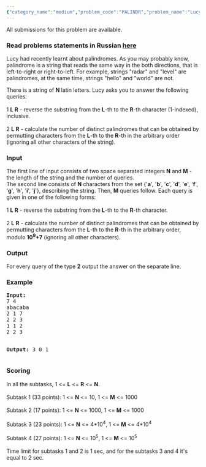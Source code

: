 ```yaml
---
{"category_name":"medium","problem_code":"PALINDR","problem_name":"Lucy and Palindromes","languages_supported":{"0":"ADA","1":"ASM","2":"BASH","3":"BF","4":"C","5":"C99 strict","6":"CAML","7":"CLOJ","8":"CLPS","9":"CPP 4.3.2","10":"CPP 4.9.2","11":"CPP14","12":"CS2","13":"D","14":"ERL","15":"FORT","16":"FS","17":"GO","18":"HASK","19":"ICK","20":"ICON","21":"JAVA","22":"JS","23":"LISP clisp","24":"LISP sbcl","25":"LUA","26":"NEM","27":"NICE","28":"NODEJS","29":"PAS fpc","30":"PAS gpc","31":"PERL","32":"PERL6","33":"PHP","34":"PIKE","35":"PRLG","36":"PYTH","37":"PYTH 3.4","38":"RUBY","39":"SCALA","40":"SCM guile","41":"SCM qobi","42":"ST","43":"TCL","44":"TEXT","45":"WSPC"},"max_timelimit":"1 - 2","source_sizelimit":50000,"problem_author":"xcwgf666","problem_tester":"Rubanenko","date_added":"14-10-2013","tags":{"0":"combinatorics","1":"easy","2":"ltime06","3":"treap","4":"xcwgf666"},"editorial_url":"http://discuss.codechef.com/problems/PALINDR","time":{"view_start_date":1385283849,"submit_start_date":1385283849,"visible_start_date":1385283849,"end_date":1735669800},"layout":"problem"}
---
```

<span class="solution-visible-txt">All submissions for this problem are available.</span><h3> Read problems statements in Russian <a target="_blank" href="http://www.codechef.com/download/translated/LTIME06/russian/PALINDR.pdf">here</a></h3>
<p>Lucy had recently learnt about palindromes. As you may probably know, palindrome is a string that reads the same way in the both directions, that is left-to-right or right-to-left. For example, strings "radar" and "level" are palindromes, at the same time, strings "hello" and "world" are not.</p>
<p>There is a string of <b>N</b> latin letters. Lucy asks you to answer the following queries:<br /><br />
1 <b>L</b> <b>R</b> - reverse the substring from the <b>L</b>-th to the <b>R</b>-th character (1-indexed), inclusive.<br /><br />
2 <b>L</b> <b>R</b> - calculate the number of distinct palindromes that can be obtained by permutting characters from the <b>L</b>-th to the <b>R</b>-th in the arbitrary order (ignoring all other characters of the string).<br /></p>
<h3>Input</h3>
<p>The first line of input consists of two space separated integers <b>N</b> and <b>M</b> - the length of the string and the number of queries.<br />
The second line consists of <b>N</b> characters from the set {'<b>a</b>', '<b>b</b>', '<b>c</b>', '<b>d</b>', '<b>e</b>', '<b>f</b>', '<b>g</b>', '<b>h</b>', '<b>i</b>', '<b>j</b>'}, describing the string. Then, <b>M</b> queries follow. Each query is given in one of the following forms:<br /><br />
1 <b>L</b> <b>R</b> - reverse the substring from the <b>L</b>-th to the <b>R</b>-th character.<br /><br />
2 <b>L</b> <b>R</b> - calculate the number of distinct palindromes that can be obtained by permutting characters from the <b>L</b>-th to the <b>R</b>-th in the arbitrary order, modulo <b>10<sup>9</sup>+7</b> (ignoring all other characters).</p>
<h3>Output</h3>
<p>For every query of the type <b>2</b> output the answer on the separate line.</p>
<h3>Example</h3>
<pre><b>Input:</b>
7 4
abacaba
2 1 7
2 2 3
1 1 2
2 2 3

<b>Output:</b>
3
0
1
</pre><h3>Scoring</h3>
<p>In all the subtasks, 1 &lt;= <b>L</b> &lt;= <b>R</b> &lt;= <b>N</b>.<br /><br />
Subtask 1 (33 points): 1 &lt;= <b>N</b> &lt;= 10, 1 &lt;= <b>M</b> &lt;= 1000<br /><br />
Subtask 2 (17 points): 1 &lt;= <b>N</b> &lt;= 1000, 1 &lt;= <b>M</b> &lt;= 1000<br /><br />
Subtask 3 (23 points): 1 &lt;= <b>N</b> &lt;= 4*10<sup>4</sup>, 1 &lt;= <b>M</b> &lt;= 4*10<sup>4</sup><br /><br />
Subtask 4 (27 points): 1 &lt;= <b>N</b> &lt;= 10<sup>5</sup>, 1 &lt;= <b>M</b> &lt;= 10<sup>5</sup><br /><br />
Time limit for subtasks 1 and 2 is 1 sec, and for the subtasks 3 and 4 it's equal to 2 sec.</p>
